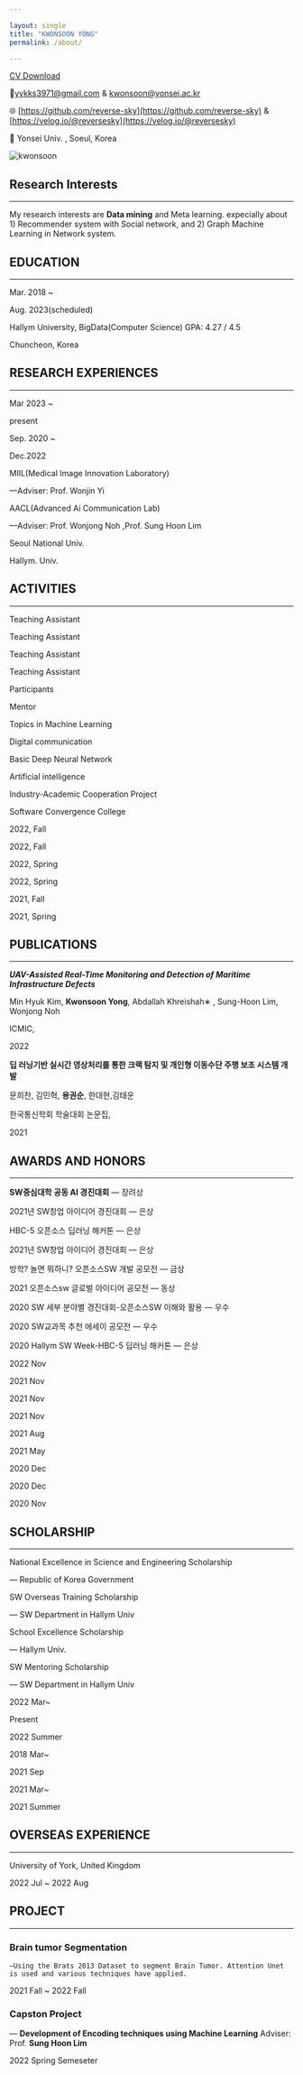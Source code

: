```yaml
---

layout: single
title: "KWONSOON YONG"
permalink: /about/

---
```


[CV Download](https://drive.google.com/file/d/1qVR79WUlrT5dfnhpbITQWqVxxoXylMKO/view)

📧yykks3971@gmail.com & kwonsoon@yonsei.ac.kr 


🌐 [https://github.com/reverse-sky](https://github.com/reverse-sky) & [https://velog.io/@reversesky](https://velog.io/@reversesky)

📍 Yonsei Univ. , Soeul, Korea


![kwonsoon](/assets/images/about/your-image.jpg)
<!-- 
![KakaoTalk_20220222_113424548 (1).jpg](KWONSOON%20YONG%207052a552f8a74c55a01a010cd0e741e7/KakaoTalk_20220222_113424548_(1).jpg) -->

## Research Interests

---

My research interests are **Data mining** and Meta learning. expecially about 1) Recommender system with Social network,  and 2) Graph Machine Learning in Network system.  

## EDUCATION

---

Mar. 2018 ~

Aug. 2023(scheduled)

Hallym University, BigData(Computer Science)
GPA: 4.27 / 4.5

Chuncheon, Korea

## RESEARCH EXPERIENCES

---

Mar 2023 ~ 

present

Sep. 2020 ~

Dec.2022

MIIL(Medical Image Innovation Laboratory)

—Adviser: Prof. Wonjin Yi

AACL(Advanced Ai Communication Lab)

—Adviser: Prof. Wonjong Noh ,Prof. Sung Hoon Lim

Seoul National Univ.

Hallym. Univ. 

## ACTIVITIES

---

Teaching Assistant

Teaching Assistant

Teaching Assistant

Teaching Assistant

Participants

Mentor

Topics in Machine Learning

Digital communication

Basic Deep Neural Network 

Artificial intelligence

Industry-Academic Cooperation Project

Software Convergence College

2022, Fall

2022, Fall

2022, Spring

2022, Spring

2021, Fall

2021, Spring

## PUBLICATIONS

---

***UAV-Assisted Real-Time Monitoring and Detection of Maritime Infrastructure Defects***

Min Hyuk Kim, **Kwonsoon Yong**, Abdallah Khreishah∗ , Sung-Hoon Lim, Wonjong Noh

ICMIC,

2022

**딥 러닝기반 실시간 영상처리를 통한 크랙 탐지 및 개인형 이동수단 주행 보조 시스템 개발**

문희찬, 김민혁, **용권순**, 한대현,김태운

한국통신학회  학술대회 논문집,

2021

## AWARDS AND HONORS

---

**SW중심대학 공동 AI 경진대회**                                                — 장려상 

 2021년 SW창업 아이디어 경진대회                                       — 은상

HBC-5 오픈소스 딥러닝 해커톤                                              — 은상

2021년 SW창업 아이디어 경진대회                                        — 은상

방학? 놀면 뭐하니? 오픈소스SW 개발 공모전                          — 금상

2021 오픈소스sw 글로벌 아이디어 공모전                              — 동상

2020 SW 세부 분야별 경진대회-오픈소스SW 이해와 활용     — 우수

2020 SW교과목 추천 에세이 공모전                                     —  우수

2020 Hallym SW Week-HBC-5 딥러닝 해커톤                  — 은상 

2022 Nov

2021 Nov

2021 Nov

2021 Nov

2021 Aug

2021 May

2020 Dec

2020 Dec

2020 Nov

## SCHOLARSHIP

---

National Excellence in Science and Engineering Scholarship

  — Republic of Korea Government

SW Overseas Training Scholarship

— SW Department  in Hallym Univ

  

School Excellence Scholarship

  — Hallym Univ.

SW Mentoring Scholarship

  — SW Department  in Hallym Univ

2022 Mar~

Present 

2022 Summer

2018 Mar~

2021 Sep

2021 Mar~ 

2021 Summer

## OVERSEAS EXPERIENCE

---

University of York, United Kingdom

2022 Jul ~ 2022 Aug

## PROJECT

---

### Brain tumor Segmentation

    —Using the Brats 2013 Dataset to segment Brain Tumor. Attention Unet is used and various techniques have applied.

2021 Fall ~ 2022 Fall

### Capston Project

— ****Development of Encoding techniques using Machine Learning**** Adviser: Prof. **Sung Hoon Lim**

2022 Spring Semeseter
